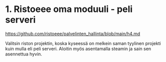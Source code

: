# 1. Ristoeee oma moduuli - peli serveri
https://github.com/ristoeee/palvelinten_hallinta/blob/main/h4.md

Valitsin riston projektin, koska kyseessä on melkein saman tyylinen projekti kuin mulla eli peli serveri. 
Aloitin myös asentamalla steamin ja sain sen asennettua hyvin. 
